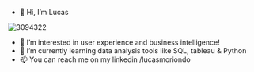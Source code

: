 - 👋 Hi, I’m Lucas

![3094322](https://user-images.githubusercontent.com/102829253/163065635-c5f54670-0b0a-49eb-b64d-ca2599fe51b2.png)


- 👀 I’m interested in user experience and business intelligence!
- 🌱 I’m currently learning data analysis tools like SQL, tableau & Python
- 📫 You can reach me on my linkedin /lucasmoriondo

<!---
lmoriond/lmoriond is a ✨ special ✨ repository because its `README.md` (this file) appears on your GitHub profile.
You can click the Preview link to take a look at your changes.
--->
